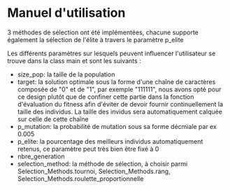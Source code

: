 # Manuel d'utilisation
3 méthodes de sélection ont été implémentées, chacune supporte également la sélection de l'élite à travers le paramètre p_elite

Les différents paramètres sur lesquels peuvent influencer l'utilisateur se trouve dans la class main et sont les suivants :
* size_pop: la taille de la population
* target: la solution optimale sous la forme d'une chaîne de caractères composée de "0" et de "1", par exemple "111111", nous avons opté pour ce design plutôt que de confiner cette partie dans la fonction d'évaluation du fitness afin d'éviter de devoir fournir continuellement la taille des individus. La taille des invidus sera automatiquement calquée sur celle de cette chaîne
* p_mutation: la probabilité de mutation sous sa forme décmiale par ex 0.005
* p_elite: la pourcentage des meilleurs individus automatiquement retenus, ce paramètre peut très bien être fixé à 0
* nbre_generation
* selection_method: la méthode de sélection, à choisir parmi Selection_Methods.tournoi, Selection_Methods.rang, Selection_Methods.roulette_proportionnelle



